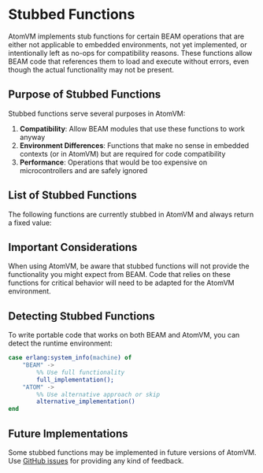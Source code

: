 <!--
 Copyright 2025 AtomVM Contributors

 SPDX-License-Identifier: Apache-2.0 OR LGPL-2.1-or-later
-->

# Stubbed Functions

AtomVM implements stub functions for certain BEAM operations that are either not applicable to
embedded environments, not yet implemented, or intentionally left as no-ops for compatibility
reasons. These functions allow BEAM code that references them to load and execute without errors,
even though the actual functionality may not be present.

## Purpose of Stubbed Functions

Stubbed functions serve several purposes in AtomVM:

1. **Compatibility**: Allow BEAM modules that use these functions to work anyway
2. **Environment Differences**: Functions that make no sense in embedded contexts (or in AtomVM)
but are required for code compatibility
3. **Performance**: Operations that would be too expensive on microcontrollers and are safely
ignored

## List of Stubbed Functions

The following functions are currently stubbed in AtomVM and always return a fixed value:

<!--
### Foo Bar Functions

| Module | Function | Return Value | Notes |
|--------|----------|--------------|-------|
| `erlang` | `foo/0` | `[]` | Not applicable on AtomVM |
-->

## Important Considerations

When using AtomVM, be aware that stubbed functions will not provide the functionality you might
expect from BEAM. Code that relies on these functions for critical behavior will need to be adapted
for the AtomVM environment.

## Detecting Stubbed Functions

To write portable code that works on both BEAM and AtomVM, you can detect the runtime environment:

```erlang
case erlang:system_info(machine) of
    "BEAM" ->
        %% Use full functionality
        full_implementation();
    "ATOM" ->
        %% Use alternative approach or skip
        alternative_implementation()
end
```

## Future Implementations

Some stubbed functions may be implemented in future versions of AtomVM. Use
[GitHub issues](https://github.com/atomvm/AtomVM/issues) for providing any kind of feedback.
